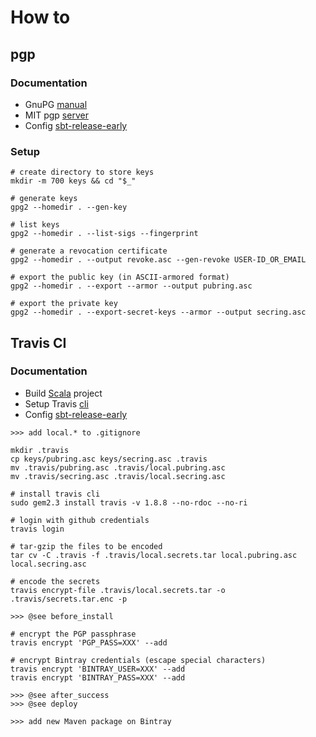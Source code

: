 # How to

## pgp

### Documentation

* GnuPG [manual](https://www.gnupg.org/gph/en/manual.html)
* MIT pgp [server](http://pgp.mit.edu)
* Config [sbt-release-early](https://github.com/scalacenter/sbt-release-early/wiki/How-to-create-a-gpg-key)

### Setup

```
# create directory to store keys
mkdir -m 700 keys && cd "$_"

# generate keys
gpg2 --homedir . --gen-key

# list keys
gpg2 --homedir . --list-sigs --fingerprint

# generate a revocation certificate
gpg2 --homedir . --output revoke.asc --gen-revoke USER-ID_OR_EMAIL

# export the public key (in ASCII-armored format)
gpg2 --homedir . --export --armor --output pubring.asc

# export the private key
gpg2 --homedir . --export-secret-keys --armor --output secring.asc
```

## Travis CI

### Documentation

* Build [Scala](https://docs.travis-ci.com/user/languages/scala) project
* Setup Travis [cli](https://github.com/travis-ci/travis.rb#installation)
* Config [sbt-release-early](https://github.com/scalacenter/sbt-release-early/wiki/How-to-release-in-Travis-(CI))

```
>>> add local.* to .gitignore

mkdir .travis
cp keys/pubring.asc keys/secring.asc .travis
mv .travis/pubring.asc .travis/local.pubring.asc
mv .travis/secring.asc .travis/local.secring.asc

# install travis cli
sudo gem2.3 install travis -v 1.8.8 --no-rdoc --no-ri

# login with github credentials
travis login

# tar-gzip the files to be encoded
tar cv -C .travis -f .travis/local.secrets.tar local.pubring.asc local.secring.asc

# encode the secrets
travis encrypt-file .travis/local.secrets.tar -o .travis/secrets.tar.enc -p

>>> @see before_install

# encrypt the PGP passphrase
travis encrypt 'PGP_PASS=XXX' --add

# encrypt Bintray credentials (escape special characters)
travis encrypt 'BINTRAY_USER=XXX' --add
travis encrypt 'BINTRAY_PASS=XXX' --add

>>> @see after_success
>>> @see deploy

>>> add new Maven package on Bintray
```
